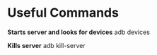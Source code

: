 # Useful Commands
**Starts server and looks for devices**
adb devices

**Kills server**
adb kill-server